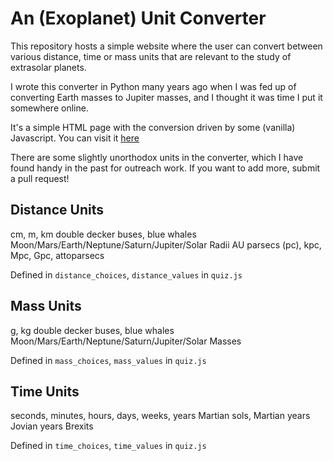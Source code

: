 An (Exoplanet) Unit Converter
=

This repository hosts a simple website where the user can convert between various distance, time or mass units that are relevant to the study of extrasolar planets.

I wrote this converter in Python many years ago when I was fed up of converting Earth masses to Jupiter masses, and I thought it was time I put it somewhere online.  

It's a simple HTML page with the conversion driven by some (vanilla) Javascript.  You can visit it [here](dh4gan.github.io/exo-units)

There are some slightly unorthodox units in the converter, which I have found handy in the past for outreach work.  If you want to add more, submit a pull request!

Distance Units
-

cm, m, km
double decker buses, blue whales
Moon/Mars/Earth/Neptune/Saturn/Jupiter/Solar Radii
AU
parsecs (pc),  kpc, Mpc, Gpc, attoparsecs

Defined in `distance_choices`, `distance_values` in `quiz.js`


Mass Units
-

g, kg
double decker buses, blue whales
Moon/Mars/Earth/Neptune/Saturn/Jupiter/Solar Masses

Defined in `mass_choices`, `mass_values` in `quiz.js`


Time Units
-
seconds, minutes, hours, days, weeks, years
Martian sols, Martian years
Jovian years
Brexits

Defined in `time_choices`, `time_values` in `quiz.js`


